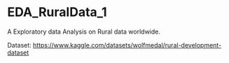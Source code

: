 # EDA_RuralData_1
A Exploratory data Analysis on Rural data worldwide.

Dataset: https://www.kaggle.com/datasets/wolfmedal/rural-development-dataset
